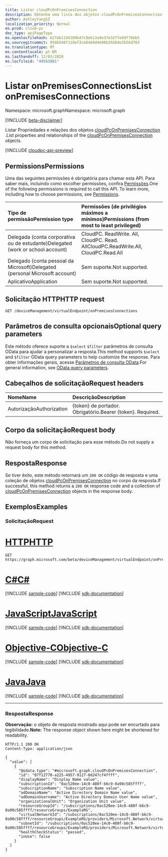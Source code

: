 ```yaml
---
title: Listar cloudPcOnPremisesConnection
description: Obtenha uma lista dos objetos cloudPcOnPremisesConnection e suas propriedades.
author: AshleyYangSZ
localization_priority: Normal
ms.prod: cloud-pc
doc_type: apiPageType
ms.openlocfilehash: b27ab1156309b47c9e613a9e37e32ffe69f79eb5
ms.sourcegitcommit: 958b540f118ef3ce64d4d4e96b29264e2b56d703
ms.translationtype: MT
ms.contentlocale: pt-BR
ms.lasthandoff: 12/03/2020
ms.locfileid: "49563881"
---
```

# <a name="list-onpremisesconnections"></a><span data-ttu-id="1a7b9-103">Listar onPremisesConnections</span><span class="sxs-lookup"><span data-stu-id="1a7b9-103">List onPremisesConnections</span></span>

<span data-ttu-id="1a7b9-104">Namespace: microsoft.graph</span><span class="sxs-lookup"><span data-stu-id="1a7b9-104">Namespace: microsoft.graph</span></span>

[!INCLUDE [beta-disclaimer](../../includes/beta-disclaimer.md)]

<span data-ttu-id="1a7b9-105">Listar Propriedades e relações dos objetos [cloudPcOnPremisesConnection](../resources/cloudpconpremisesconnection.md) .</span><span class="sxs-lookup"><span data-stu-id="1a7b9-105">List properties and relationships of the [cloudPcOnPremisesConnection](../resources/cloudpconpremisesconnection.md) objects.</span></span>

[!INCLUDE [cloudpc-api-preview](../../includes/cloudpc-api-preview.md)]

## <a name="permissions"></a><span data-ttu-id="1a7b9-106">Permissions</span><span class="sxs-lookup"><span data-stu-id="1a7b9-106">Permissions</span></span>

<span data-ttu-id="1a7b9-p101">Uma das seguintes permissões é obrigatória para chamar esta API. Para saber mais, incluindo como escolher permissões, confira [Permissões](/graph/permissions-reference).</span><span class="sxs-lookup"><span data-stu-id="1a7b9-p101">One of the following permissions is required to call this API. To learn more, including how to choose permissions, see [Permissions](/graph/permissions-reference).</span></span>

|<span data-ttu-id="1a7b9-109">Tipo de permissão</span><span class="sxs-lookup"><span data-stu-id="1a7b9-109">Permission type</span></span>|<span data-ttu-id="1a7b9-110">Permissões (de privilégios máximos a mínimos)</span><span class="sxs-lookup"><span data-stu-id="1a7b9-110">Permissions (from most to least privileged)</span></span>|
|:---|:---|
|<span data-ttu-id="1a7b9-111">Delegada (conta corporativa ou de estudante)</span><span class="sxs-lookup"><span data-stu-id="1a7b9-111">Delegated (work or school account)</span></span>|<span data-ttu-id="1a7b9-112">CloudPC. ReadWrite. All, CloudPC. Read. All</span><span class="sxs-lookup"><span data-stu-id="1a7b9-112">CloudPC.ReadWrite.All, CloudPC.Read.All</span></span>|
|<span data-ttu-id="1a7b9-113">Delegado (conta pessoal da Microsoft)</span><span class="sxs-lookup"><span data-stu-id="1a7b9-113">Delegated (personal Microsoft account)</span></span>|<span data-ttu-id="1a7b9-114">Sem suporte.</span><span class="sxs-lookup"><span data-stu-id="1a7b9-114">Not supported.</span></span>|
|<span data-ttu-id="1a7b9-115">Aplicativo</span><span class="sxs-lookup"><span data-stu-id="1a7b9-115">Application</span></span>|<span data-ttu-id="1a7b9-116">Sem suporte.</span><span class="sxs-lookup"><span data-stu-id="1a7b9-116">Not supported.</span></span>|

## <a name="http-request"></a><span data-ttu-id="1a7b9-117">Solicitação HTTP</span><span class="sxs-lookup"><span data-stu-id="1a7b9-117">HTTP request</span></span>

<!-- {
  "blockType": "ignored"
}
-->

``` http
GET /deviceManagement/virtualEndpoint/onPremisesConnections
```

## <a name="optional-query-parameters"></a><span data-ttu-id="1a7b9-118">Parâmetros de consulta opcionais</span><span class="sxs-lookup"><span data-stu-id="1a7b9-118">Optional query parameters</span></span>

<span data-ttu-id="1a7b9-119">Este método oferece suporte a `$select` `$filter` parâmetros de consulta OData para ajudar a personalizar a resposta.</span><span class="sxs-lookup"><span data-stu-id="1a7b9-119">This method supports `$select` and `$filter` OData query parameters to help customize the response.</span></span> <span data-ttu-id="1a7b9-120">Para obter informações gerais, acesse [Parâmetros de consulta OData](/graph/query-parameters).</span><span class="sxs-lookup"><span data-stu-id="1a7b9-120">For general information, see [OData query parameters](/graph/query-parameters).</span></span>

## <a name="request-headers"></a><span data-ttu-id="1a7b9-121">Cabeçalhos de solicitação</span><span class="sxs-lookup"><span data-stu-id="1a7b9-121">Request headers</span></span>

| <span data-ttu-id="1a7b9-122">Nome</span><span class="sxs-lookup"><span data-stu-id="1a7b9-122">Name</span></span>          | <span data-ttu-id="1a7b9-123">Descrição</span><span class="sxs-lookup"><span data-stu-id="1a7b9-123">Description</span></span>               |
| :------------ | :------------------------ |
| <span data-ttu-id="1a7b9-124">Autorização</span><span class="sxs-lookup"><span data-stu-id="1a7b9-124">Authorization</span></span> | <span data-ttu-id="1a7b9-p103">{token} de portador. Obrigatório.</span><span class="sxs-lookup"><span data-stu-id="1a7b9-p103">Bearer {token}. Required.</span></span> |

## <a name="request-body"></a><span data-ttu-id="1a7b9-127">Corpo da solicitação</span><span class="sxs-lookup"><span data-stu-id="1a7b9-127">Request body</span></span>

<span data-ttu-id="1a7b9-128">Não forneça um corpo de solicitação para esse método.</span><span class="sxs-lookup"><span data-stu-id="1a7b9-128">Do not supply a request body for this method.</span></span>

## <a name="response"></a><span data-ttu-id="1a7b9-129">Resposta</span><span class="sxs-lookup"><span data-stu-id="1a7b9-129">Response</span></span>

<span data-ttu-id="1a7b9-130">Se tiver êxito, este método retornará um `200 OK` código de resposta e uma coleção de objetos [cloudPcOnPremisesConnection](../resources/cloudpconpremisesconnection.md) no corpo da resposta.</span><span class="sxs-lookup"><span data-stu-id="1a7b9-130">If successful, this method returns a `200 OK` response code and a collection of [cloudPcOnPremisesConnection](../resources/cloudpconpremisesconnection.md) objects in the response body.</span></span>

## <a name="examples"></a><span data-ttu-id="1a7b9-131">Exemplos</span><span class="sxs-lookup"><span data-stu-id="1a7b9-131">Examples</span></span>

### <a name="request"></a><span data-ttu-id="1a7b9-132">Solicitação</span><span class="sxs-lookup"><span data-stu-id="1a7b9-132">Request</span></span>


# <a name="http"></a>[<span data-ttu-id="1a7b9-133">HTTP</span><span class="sxs-lookup"><span data-stu-id="1a7b9-133">HTTP</span></span>](#tab/http)
<!-- {
  "blockType": "request",
  "name": "list_cloudpconpremisesconnections"
}
-->

``` http
GET https://graph.microsoft.com/beta/deviceManagement/virtualEndpoint/onPremisesConnections
```
# <a name="c"></a>[<span data-ttu-id="1a7b9-134">C#</span><span class="sxs-lookup"><span data-stu-id="1a7b9-134">C#</span></span>](#tab/csharp)
[!INCLUDE [sample-code](../includes/snippets/csharp/list-cloudpconpremisesconnections-csharp-snippets.md)]
[!INCLUDE [sdk-documentation](../includes/snippets/snippets-sdk-documentation-link.md)]

# <a name="javascript"></a>[<span data-ttu-id="1a7b9-135">JavaScript</span><span class="sxs-lookup"><span data-stu-id="1a7b9-135">JavaScript</span></span>](#tab/javascript)
[!INCLUDE [sample-code](../includes/snippets/javascript/list-cloudpconpremisesconnections-javascript-snippets.md)]
[!INCLUDE [sdk-documentation](../includes/snippets/snippets-sdk-documentation-link.md)]

# <a name="objective-c"></a>[<span data-ttu-id="1a7b9-136">Objective-C</span><span class="sxs-lookup"><span data-stu-id="1a7b9-136">Objective-C</span></span>](#tab/objc)
[!INCLUDE [sample-code](../includes/snippets/objc/list-cloudpconpremisesconnections-objc-snippets.md)]
[!INCLUDE [sdk-documentation](../includes/snippets/snippets-sdk-documentation-link.md)]

# <a name="java"></a>[<span data-ttu-id="1a7b9-137">Java</span><span class="sxs-lookup"><span data-stu-id="1a7b9-137">Java</span></span>](#tab/java)
[!INCLUDE [sample-code](../includes/snippets/java/list-cloudpconpremisesconnections-java-snippets.md)]
[!INCLUDE [sdk-documentation](../includes/snippets/snippets-sdk-documentation-link.md)]

---


### <a name="response"></a><span data-ttu-id="1a7b9-138">Resposta</span><span class="sxs-lookup"><span data-stu-id="1a7b9-138">Response</span></span>

<span data-ttu-id="1a7b9-139">**Observação:** o objeto de resposta mostrado aqui pode ser encurtado para legibilidade.</span><span class="sxs-lookup"><span data-stu-id="1a7b9-139">**Note:** The response object shown here might be shortened for readability.</span></span>
<!-- {
  "blockType": "response",
  "truncated": true,
  "@odata.type": "Collection(microsoft.graph.cloudPcOnPremisesConnection)"
}
-->

``` http
HTTP/1.1 200 OK
Content-Type: application/json

{
  "value": [
    {
      "@odata.type": "#microsoft.graph.cloudPcOnPremisesConnection",
      "id": "07f12770-a225-4957-9127-0d247cf4ffff",
      "displayName": "Display Name value",
      "subscriptionId": "0ac520ee-14c0-480f-b6c9-0a90c585ffff",
      "subscriptionName": "Subscription Name value",
      "adDomainName": "Active Directory Domain Name value",
      "adDomainUsername": "Active Directory Domain User Name value",
      "organizationalUnit": "Organization Unit value",
      "resourceGroupId": "/subscriptions/0ac520ee-14c0-480f-b6c9-0a90c585ffff/resourceGroups/ExampleRG",
      "virtualNetworkId": "/subscriptions/0ac520ee-14c0-480f-b6c9-0a90c58ffff/resourceGroups/ExampleRG/providers/Microsoft.Network/virtualNetworks/ExampleVNet",
      "subnetId": "/subscriptions/0ac520ee-14c0-480f-b6c9-0a90c585ffff/resourceGroups/ExampleRG/providers/Microsoft.Network/virtualNetworks/ExampleVNet/subnets/default",
      "healthCheckStatus": "passed",
      "inUse": false
    }
  ]
}
```

